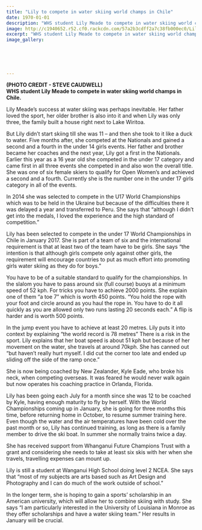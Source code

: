 ```yaml
---
title: "Lily to compete in water skiing world champs in Chile"
date: 1970-01-01
description: "WHS student Lily Meade to compete in water skiing world champs in Chile, River City Press article on 28/7/16..."
image: http://c1940652.r52.cf0.rackcdn.com/57a2b3cdff2a7c38fb000ec0/Lily-Meade-photo-fm-dad-5.11.15(1).jpg
excerpt: "WHS student Lily Meade to compete in water skiing world champs in Chile."
image_gallery:
    
    
    
    
    
---
```


<p><strong><span>(PHOTO CREDIT - STEVE CAUDWELL)</span><br />WHS student Lily Meade to compete in water skiing world champs in Chile.</strong></p>
<p class="BasicParagraph">Lily Meade&rsquo;s success at water skiing was perhaps inevitable. Her father loved the sport, her older brother is also into it and when Lily was only three, the family built a house right next to Lake Wiritoa.</p>
<p class="BasicParagraph">But Lily didn&rsquo;t start skiing till she was 11 &ndash; and then she took to it like a duck to water. Five months after, she competed at the Nationals and gained a second and a fourth in the under 14 girls events. Her father and brother became her coaches and the next year, Lily got a first in the Nationals. Earlier this year as a 16 year old she competed in the under 17 category and came first in all three events she competed in and also won the overall title. She was one of six female skiers to qualify for Open Women&rsquo;s and achieved a second and a fourth. Currently she is the number one in the under 17 girls category in all of the events.</p>
<p class="BasicParagraph">In 2014 she was selected to compete in the U17 World Championships which was to be held in the Ukraine but because of the difficulties there it was delayed a year and transferred to Peru. She says that &ldquo;although I didn&rsquo;t get into the medals, I loved the experience and the high standard of competition.&rdquo;</p>
<p class="BasicParagraph">Lily has been selected to compete in the under 17 World Championships in Chile in January 2017. She is part of a team of six and the international requirement is that at least two of the team have to be girls. She says &ldquo;the intention is that although girls compete only against other girls, the requirement will encourage countries to put as much effort into promoting girls water skiing as they do for boys.&rdquo;</p>
<p class="BasicParagraph">You have to be of a suitable standard to qualify for the championships. In the slalom you have to pass around six (full course) buoys at a minimum speed of 52 kph. For tricks you have to achieve 2000 points. She explain one of them &ldquo;a toe 7&rdquo; which is worth 450 points. &ldquo;You hold the rope with your foot and circle around as you haul the rope in. You have to do it all quickly as you are allowed only two runs lasting 20 seconds each.&rdquo; A flip is harder and is worth 500 points.</p>
<p class="BasicParagraph">In the jump event you have to achieve at least 20 metres. Lily puts it into context by explaining &ldquo;the world record is 78 metres&rdquo; There is a risk in the sport. Lily explains that her boat speed is about 51 kph but because of her movement on the water, she travels at around 70kph. She has canned out &ldquo;but haven&rsquo;t really hurt myself. I did cut the corner too late and ended up sliding off the side of the ramp once.&rdquo;</p>
<p class="BasicParagraph">She is now being coached by New Zealander, Kyle Eade, who broke his neck, when competing overseas. It was feared he would never walk again but now operates his coaching practice in Orlanda, Florida.</p>
<p class="BasicParagraph">Lily has been going each July for a month since she was 12 to be coached by Kyle, having enough maturity to fly by herself. With the World Championships coming up in January, she is going for three months this time, before returning home in October, to resume summer training here. Even though the water and the air temperatures have been cold over the past month or so, Lily has continued training, as long as there is a family member to drive the ski boat. In summer she normally trains twice a day.</p>
<p class="BasicParagraph">She has received support from Whanganui Future Champions Trust with a grant and considering she needs to take at least six skis with her when she travels, travelling expenses can mount up.</p>
<p class="BasicParagraph">Lily is still a student at Wanganui High School doing level 2 NCEA. She says that &ldquo;most of my subjects are arts based such as Art Design and Photography and I can do much of the work outside of school.&rdquo;</p>
<p class="BasicParagraph">In the longer term, she is hoping to gain a sports&rsquo; scholarship in an American university, which will allow her to combine skiing with study. She says &ldquo;I am particularly interested in the University of Louisiana in Monroe as they offer scholarships and have a water skiing team.&rdquo; Her results in January will be crucial.</p>

